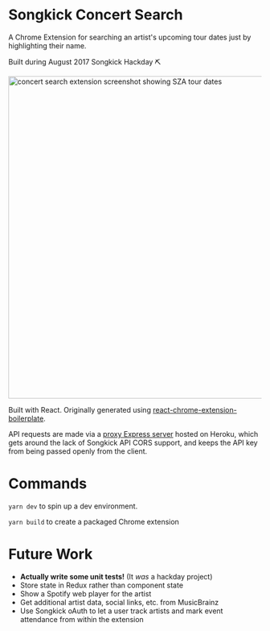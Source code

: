 # Songkick Concert Search

A Chrome Extension for searching an artist's upcoming tour dates just by highlighting their name.

Built during August 2017 Songkick Hackday ⛏

<img src="https://pbs.twimg.com/media/DGTtZzbUMAAgJSa.jpg" width="640" height="auto" alt="concert search extension screenshot showing SZA tour dates" />

Built with React. Originally generated using [react-chrome-extension-boilerplate](https://github.com/jhen0409/react-chrome-extension-boilerplate).

API requests are made via a [proxy Express server](https://github.com/benhodgson87/sk-api-proxy) hosted on Heroku, which gets around the lack of Songkick API CORS support, and keeps the API key from being passed openly from the client.

# Commands

`yarn dev` to spin up a dev environment.

`yarn build` to create a packaged Chrome extension


# Future Work

* **Actually write some unit tests!** (It *was* a hackday project)
* Store state in Redux rather than component state
* Show a Spotify web player for the artist
* Get additional artist data, social links, etc. from MusicBrainz
* Use Songkick oAuth to let a user track artists and mark event attendance from within the extension
